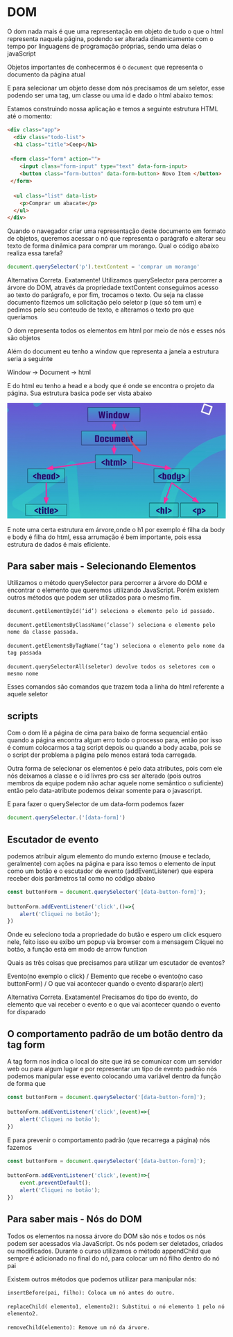 # DOM

O dom nada mais é que uma representação em objeto de tudo o que o html representa naquela página, podendo ser alterada dinamicamente com o tempo por linguagens de programação próprias, sendo uma delas o javaScript

Objetos importantes de conhecermos é o `document` que representa o documento da página atual

E para selecionar um objeto desse dom nós precisamos de um seletor, esse podendo ser uma tag, um classe ou uma id e dado o html abaixo temos:

Estamos construindo nossa aplicação e temos a seguinte estrutura HTML até o momento:

```html
<div class="app">
  <div class="todo-list">
  <h1 class="title">Ceep</h1>

 <form class="form" action="">
    <input class="form-input" type="text" data-form-input>
    <button class="form-button" data-form-button> Novo Item </button>
 </form>

  <ul class="list" data-list>
    <p>Comprar um abacate</p>
  </ul>
</div>
```

Quando o navegador criar uma representação deste documento em formato de objetos, queremos acessar o nó que representa o parágrafo e alterar seu texto de forma dinâmica para comprar um morango. Qual o código abaixo realiza essa tarefa?

```js
document.querySelector('p').textContent = 'comprar um morango'
```

Alternativa Correta. Exatamente! Utilizamos querySelector para percorrer a árvore do DOM, através da propriedade textContent conseguimos acesso ao texto do parágrafo, e por fim, trocamos o texto. Ou seja na classe documento fizemos um solicitação pelo seletor p (que só tem um) e pedimos pelo seu conteudo de texto, e alteramos o texto pro que queríamos

O dom representa todos os elementos em html por meio de nós e esses nós são objetos

Além do document eu tenho a window que representa a janela a estrutura seria a seguinte

Window -> Document -> html

E do html eu tenho a head e a body que é onde se encontra o projeto da página. Sua estrutura basica pode ser vista abaixo

![Estrutura do DOM](./projeto_inicial/img/dom.png)


E note uma certa estrutura em árvore,onde o h1 por exemplo é filha da body e body é filha do html, essa arrumação é bem importante, pois essa estrutura de dados é mais eficiente.

## Para saber mais - Selecionando Elementos

Utilizamos o método querySelector para percorrer a árvore do DOM e encontrar o elemento que queremos utilizando JavaScript. Porém existem outros métodos que podem ser utilizados para o mesmo fim.

```en
document.getElementById(‘id’) seleciona o elemento pelo id passado.

document.getElementsByClassName(‘classe’) seleciona o elemento pelo nome da classe passada.

document.getElementsByTagName(‘tag’) seleciona o elemento pelo nome da tag passada

document.querySelectorAll(seletor) devolve todos os seletores com o mesmo nome
```

Esses comandos são comandos que trazem toda a linha do html referente a aquele seletor

## scripts

Com o dom lê a página de cima para baixo de forma sequencial então quando a página encontra algum erro todo o processo para, então por isso é comum colocarmos a tag script depois ou quando a body acaba, pois se o script der problema a página pelo menos estará toda carregada.

Outra forma de selecionar os elementos é pelo data atributes, pois com ele nós deixamos a classe e o id livres pro css ser alterado (pois outros membros da equipe podem não achar aquele nome semântico o suficiente) então pelo data-atribute podemos deixar somente para o javascript.

E para fazer o querySelector de um data-form podemos fazer

```js
document.querySelector.('[data-form]')
```

## Escutador de evento

podemos atribuir algum elemento do mundo externo (mouse e teclado, geralmente) com ações na página e para isso temos o elemento de input como um botão e o escutador de evento (addEventListener) que espera receber dois parâmetros tal como no código abaixo

```js
const buttonForm = document.querySelector('[data-button-form]');

buttonForm.addEventListener('click',()=>{
    alert('Cliquei no botão');
})
```

Onde eu seleciono toda a propriedade do butão e espero um click esquero nele, feito isso eu exibo um popup via browser com a mensagem Cliquei no botão, a função está em modo de arrow function

Quais as três coisas que precisamos para utilizar um escutador de eventos?

Evento(no exemplo o click) / Elemento que recebe o evento(no caso buttonForm) / O que vai acontecer quando o evento disparar(o alert)

Alternativa Correta. Exatamente! Precisamos do tipo do evento, do elemento que vai receber o evento e o que vai acontecer quando o evento for disparado

## O comportamento padrão de um botão dentro da tag form

A tag form nos indica o local do site que irá se comunicar com um servidor web ou para algum lugar e por representar um tipo de evento padrão nós podemos manipular esse evento colocando uma variável dentro da função de forma que

```js
const buttonForm = document.querySelector('[data-button-form]');

buttonForm.addEventListener('click',(event)=>{
    alert('Cliquei no botão');
})
```

E para prevenir o comportamento padrão (que recarrega a página) nós fazemos

```js
const buttonForm = document.querySelector('[data-button-form]');

buttonForm.addEventListener('click',(event)=>{
    event.preventDefault();
    alert('Cliquei no botão');
})
```

## Para saber mais - Nós do DOM

Todos os elementos na nossa árvore do DOM são nós e todos os nós podem ser acessados via JavaScript. Os nós podem ser deletados, criados ou modificados. Durante o curso utilizamos o método appendChild que sempre é adicionado no final do nó, para colocar um nó filho dentro do nó pai

Existem outros métodos que podemos utilizar para manipular nós:

```en
insertBefore(pai, filho): Coloca um nó antes do outro.

replaceChild( elemento1, elemento2): Substitui o nó elemento 1 pelo nó elemento2.

removeChild(elemento): Remove um nó da árvore.
```
